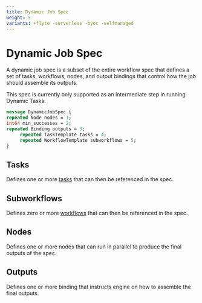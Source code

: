 ```yaml
---
title: Dynamic Job Spec
weight: 5
variants: +flyte -serverless -byoc -selfmanaged
---
```


# Dynamic Job Spec

A dynamic job spec is a subset of the entire workflow spec that defines a set of tasks, workflows, nodes, and output bindings that control how the job should assemble its outputs.

This spec is currently only supported as an intermediate step in running Dynamic Tasks.

```protobuf
message DynamicJobSpec {
repeated Node nodes = 1;
int64 min_successes = 2;
repeated Binding outputs = 3;
     repeated TaskTemplate tasks = 4;
     repeated WorkflowTemplate subworkflows = 5;
}
```
## Tasks
Defines one or more [tasks](../../tasks)  that can then be referenced in the spec.

## Subworkflows
Defines zero or more [workflows](../../workflows) that can then be referenced in the spec.

## Nodes
Defines one or more nodes that can run in parallel to produce the final outputs of the spec.

## Outputs
Defines one or more binding that instructs engine on how to assemble the final outputs.


